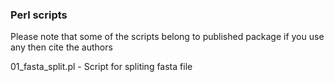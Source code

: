 ### Perl scripts
 Please note that some of the scripts belong to published package if you use any then cite the authors <br />

01_fasta_split.pl - Script for spliting fasta file <br />
